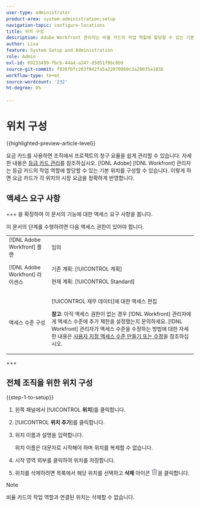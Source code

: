 ```yaml
---
user-type: administrator
product-area: system-administration;setup
navigation-topic: configure-locations
title: 위치 구성
description: Adobe Workfront 관리자는 비율 카드의 작업 역할에 할당할 수 있는 기본 위치를 구성할 수 있습니다.
author: Lisa
feature: System Setup and Administration
role: Admin
exl-id: 69233499-fbcb-44a4-a247-d5051f9bc8b9
source-git-commit: f036fbfc203f942fa5a22070860c3a20035a183b
workflow-type: tm+mt
source-wordcount: '232'
ht-degree: 0%

---
```


# 위치 구성

{{highlighted-preview-article-level}}

요금 카드를 사용하면 조직에서 프로젝트의 청구 요율을 쉽게 관리할 수 있습니다. 자세한 내용은 [등급 카드 관리](/help/quicksilver/administration-and-setup/set-up-workfront/configure-system-defaults/manage-rate-cards.md)를 참조하십시오. [!DNL Adobe] [!DNL Workfront] 관리자는 등급 카드의 작업 역할에 할당할 수 있는 기본 위치를 구성할 수 있습니다. 이렇게 하면 요금 카드가 각 위치의 시장 요금을 정확하게 반영합니다.

## 액세스 요구 사항

+++ 을 확장하여 이 문서의 기능에 대한 액세스 요구 사항을 봅니다.

이 문서의 단계를 수행하려면 다음 액세스 권한이 있어야 합니다.

<table style="table-layout:auto"> 
 <col> 
 <col> 
 <tbody> 
  <tr> 
   <td role="rowheader">[!DNL Adobe Workfront] 플랜</td> 
   <td>임의</td> 
  </tr> 
  <tr> 
   <td role="rowheader">[!DNL Adobe Workfront] 라이센스</td> 
   <td><p>기존 계획: [!UICONTROL 계획]</p>
       <p>현재 계획: [!UICONTROL Standard]</p></td> 
  </tr> 
  <tr> 
   <td role="rowheader">액세스 수준 구성</td> 
   <td> <p>[!UICONTROL 재무 데이터]에 대한 액세스 편집</p> <p><b>참고</b>: 아직 액세스 권한이 없는 경우 [!DNL Workfront] 관리자에게 액세스 수준에 추가 제한을 설정했는지 문의하세요. [!DNL Workfront] 관리자가 액세스 수준을 수정하는 방법에 대한 자세한 내용은 <a href="../../../administration-and-setup/add-users/configure-and-grant-access/create-modify-access-levels.md" class="MCXref xref">사용자 지정 액세스 수준 만들기 또는 수정</a>을 참조하십시오.</p> </td> 
  </tr> 
 </tbody> 
</table>

+++

## 전체 조직을 위한 위치 구성

{{step-1-to-setup}}

1. 왼쪽 패널에서 [!UICONTROL **위치**]&#x200B;를 클릭합니다.
1. [!UICONTROL **위치 추가**]&#x200B;를 클릭합니다.
1. 위치 이름과 설명을 입력합니다.

   위치 이름은 대문자로 시작해야 하며 위치를 복제할 수 없습니다.

1. 시작 영역 외부를 클릭하여 위치를 저장합니다.
1. 위치를 삭제하려면 목록에서 해당 위치를 선택하고 **삭제** 아이콘 ![삭제 아이콘](assets/delete.png)을 클릭합니다.

>[!NOTE]
>
>비율 카드의 작업 역할과 연결된 위치는 삭제할 수 없습니다.
